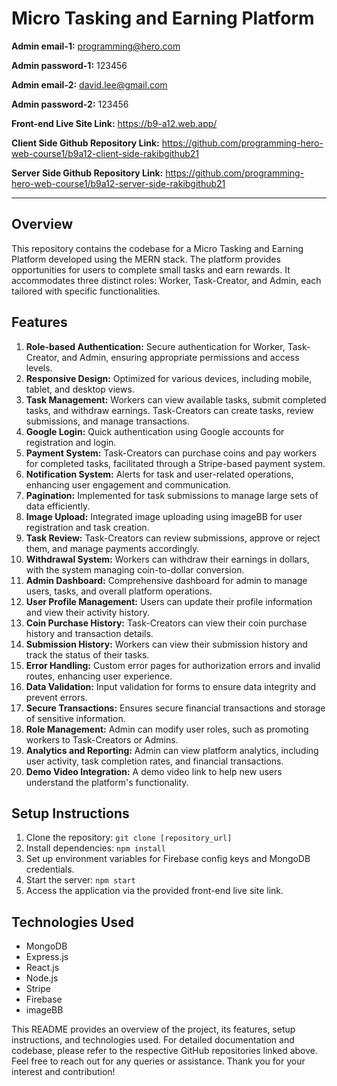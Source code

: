 # Micro Tasking and Earning Platform

**Admin email-1:** programming@hero.com

**Admin password-1:** 123456

**Admin email-2:** david.lee@gmail.com

**Admin password-2:** 123456

**Front-end Live Site Link:** https://b9-a12.web.app/

**Client Side Github Repository Link:** https://github.com/programming-hero-web-course1/b9a12-client-side-rakibgithub21

**Server Side Github Repository Link:** https://github.com/programming-hero-web-course1/b9a12-server-side-rakibgithub21

---

## Overview
This repository contains the codebase for a Micro Tasking and Earning Platform developed using the MERN stack. The platform provides opportunities for users to complete small tasks and earn rewards. It accommodates three distinct roles: Worker, Task-Creator, and Admin, each tailored with specific functionalities.

## Features
1. **Role-based Authentication:** Secure authentication for Worker, Task-Creator, and Admin, ensuring appropriate permissions and access levels.
2. **Responsive Design:** Optimized for various devices, including mobile, tablet, and desktop views.
3. **Task Management:** Workers can view available tasks, submit completed tasks, and withdraw earnings. Task-Creators can create tasks, review submissions, and manage transactions.
4. **Google Login:** Quick authentication using Google accounts for registration and login.
5. **Payment System:** Task-Creators can purchase coins and pay workers for completed tasks, facilitated through a Stripe-based payment system.
6. **Notification System:** Alerts for task and user-related operations, enhancing user engagement and communication.
7. **Pagination:** Implemented for task submissions to manage large sets of data efficiently.
8. **Image Upload:** Integrated image uploading using imageBB for user registration and task creation.
9. **Task Review:** Task-Creators can review submissions, approve or reject them, and manage payments accordingly.
10. **Withdrawal System:** Workers can withdraw their earnings in dollars, with the system managing coin-to-dollar conversion.
11. **Admin Dashboard:** Comprehensive dashboard for admin to manage users, tasks, and overall platform operations.
12. **User Profile Management:** Users can update their profile information and view their activity history.
13. **Coin Purchase History:** Task-Creators can view their coin purchase history and transaction details.
14. **Submission History:** Workers can view their submission history and track the status of their tasks.
15. **Error Handling:** Custom error pages for authorization errors and invalid routes, enhancing user experience.
16. **Data Validation:** Input validation for forms to ensure data integrity and prevent errors.
17. **Secure Transactions:** Ensures secure financial transactions and storage of sensitive information.
18. **Role Management:** Admin can modify user roles, such as promoting workers to Task-Creators or Admins.
19. **Analytics and Reporting:** Admin can view platform analytics, including user activity, task completion rates, and financial transactions.
20. **Demo Video Integration:** A demo video link to help new users understand the platform's functionality.

## Setup Instructions
1. Clone the repository: `git clone [repository_url]`
2. Install dependencies: `npm install`
3. Set up environment variables for Firebase config keys and MongoDB credentials.
4. Start the server: `npm start`
5. Access the application via the provided front-end live site link.

## Technologies Used
- MongoDB
- Express.js
- React.js
- Node.js
- Stripe
- Firebase
- imageBB



This README provides an overview of the project, its features, setup instructions, and technologies used. For detailed documentation and codebase, please refer to the respective GitHub repositories linked above. Feel free to reach out for any queries or assistance. Thank you for your interest and contribution!
